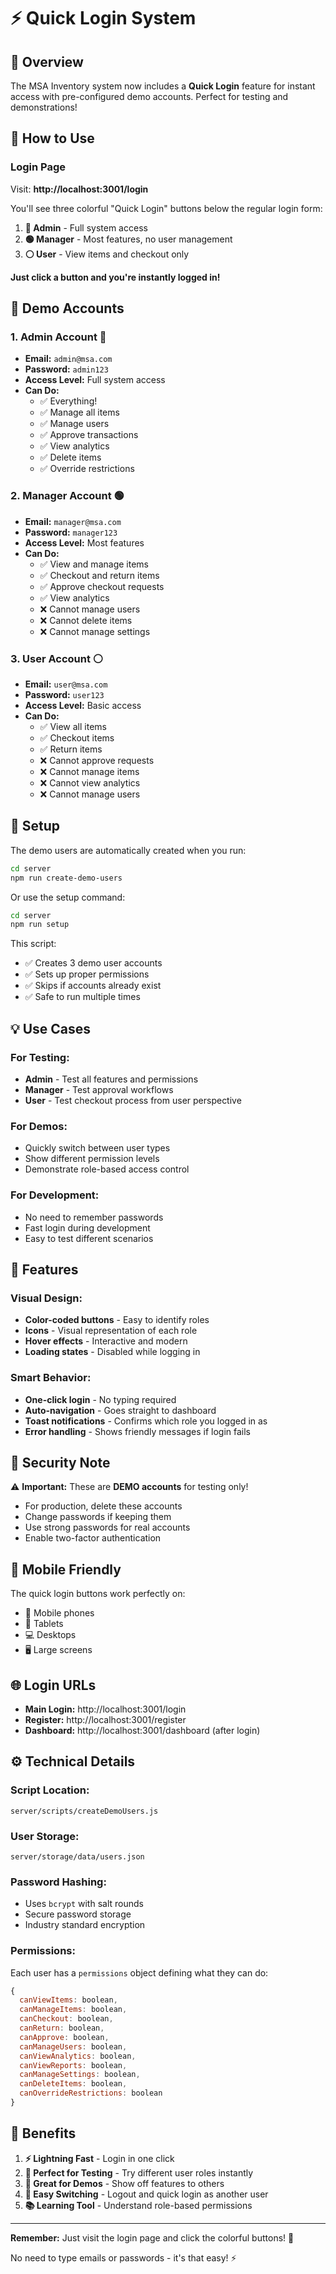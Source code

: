 # ⚡ Quick Login System

## 🎯 Overview

The MSA Inventory system now includes a **Quick Login** feature for instant access with pre-configured demo accounts. Perfect for testing and demonstrations!

## 🚀 How to Use

### Login Page

Visit: **http://localhost:3001/login**

You'll see three colorful "Quick Login" buttons below the regular login form:

1. **🔵 Admin** - Full system access
2. **🟢 Manager** - Most features, no user management
3. **⚪ User** - View items and checkout only

**Just click a button and you're instantly logged in!**

## 👥 Demo Accounts

### 1. Admin Account 🔵
- **Email:** `admin@msa.com`
- **Password:** `admin123`
- **Access Level:** Full system access
- **Can Do:**
  - ✅ Everything!
  - ✅ Manage all items
  - ✅ Manage users
  - ✅ Approve transactions
  - ✅ View analytics
  - ✅ Delete items
  - ✅ Override restrictions

### 2. Manager Account 🟢
- **Email:** `manager@msa.com`
- **Password:** `manager123`
- **Access Level:** Most features
- **Can Do:**
  - ✅ View and manage items
  - ✅ Checkout and return items
  - ✅ Approve checkout requests
  - ✅ View analytics
  - ❌ Cannot manage users
  - ❌ Cannot delete items
  - ❌ Cannot manage settings

### 3. User Account ⚪
- **Email:** `user@msa.com`
- **Password:** `user123`
- **Access Level:** Basic access
- **Can Do:**
  - ✅ View all items
  - ✅ Checkout items
  - ✅ Return items
  - ❌ Cannot approve requests
  - ❌ Cannot manage items
  - ❌ Cannot view analytics
  - ❌ Cannot manage users

## 🔧 Setup

The demo users are automatically created when you run:

```bash
cd server
npm run create-demo-users
```

Or use the setup command:

```bash
cd server
npm run setup
```

This script:
- ✅ Creates 3 demo user accounts
- ✅ Sets up proper permissions
- ✅ Skips if accounts already exist
- ✅ Safe to run multiple times

## 💡 Use Cases

### For Testing:
- **Admin** - Test all features and permissions
- **Manager** - Test approval workflows
- **User** - Test checkout process from user perspective

### For Demos:
- Quickly switch between user types
- Show different permission levels
- Demonstrate role-based access control

### For Development:
- No need to remember passwords
- Fast login during development
- Easy to test different scenarios

## 🎨 Features

### Visual Design:
- **Color-coded buttons** - Easy to identify roles
- **Icons** - Visual representation of each role
- **Hover effects** - Interactive and modern
- **Loading states** - Disabled while logging in

### Smart Behavior:
- **One-click login** - No typing required
- **Auto-navigation** - Goes straight to dashboard
- **Toast notifications** - Confirms which role you logged in as
- **Error handling** - Shows friendly messages if login fails

## 🔐 Security Note

⚠️ **Important:** These are **DEMO accounts** for testing only!

- For production, delete these accounts
- Change passwords if keeping them
- Use strong passwords for real accounts
- Enable two-factor authentication

## 📱 Mobile Friendly

The quick login buttons work perfectly on:
- 📱 Mobile phones
- 📱 Tablets
- 💻 Desktops
- 🖥️ Large screens

## 🌐 Login URLs

- **Main Login:** http://localhost:3001/login
- **Register:** http://localhost:3001/register
- **Dashboard:** http://localhost:3001/dashboard (after login)

## ⚙️ Technical Details

### Script Location:
```
server/scripts/createDemoUsers.js
```

### User Storage:
```
server/storage/data/users.json
```

### Password Hashing:
- Uses `bcrypt` with salt rounds
- Secure password storage
- Industry standard encryption

### Permissions:
Each user has a `permissions` object defining what they can do:
```javascript
{
  canViewItems: boolean,
  canManageItems: boolean,
  canCheckout: boolean,
  canReturn: boolean,
  canApprove: boolean,
  canManageUsers: boolean,
  canViewAnalytics: boolean,
  canViewReports: boolean,
  canManageSettings: boolean,
  canDeleteItems: boolean,
  canOverrideRestrictions: boolean
}
```

## 🎉 Benefits

1. **⚡ Lightning Fast** - Login in one click
2. **🎯 Perfect for Testing** - Try different user roles instantly
3. **👥 Great for Demos** - Show off features to others
4. **🔄 Easy Switching** - Logout and quick login as another user
5. **📚 Learning Tool** - Understand role-based permissions

---

**Remember:** Just visit the login page and click the colorful buttons! 🚀

No need to type emails or passwords - it's that easy! ⚡

